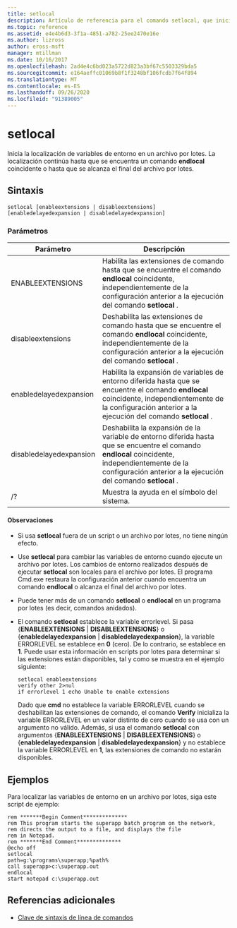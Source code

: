 ```yaml
---
title: setlocal
description: Artículo de referencia para el comando setlocal, que inicia la localización de variables de entorno en un archivo por lotes.
ms.topic: reference
ms.assetid: e4e4b6d3-3f1a-4851-a782-25ee2470e16e
ms.author: lizross
author: eross-msft
manager: mtillman
ms.date: 10/16/2017
ms.openlocfilehash: 2ad4e4c6bd023a5722d823a3bf67c5503329bda5
ms.sourcegitcommit: e164aeffc01069b8f1f3248bf106fcdb7f64f894
ms.translationtype: MT
ms.contentlocale: es-ES
ms.lasthandoff: 09/26/2020
ms.locfileid: "91389005"
---
```

# <a name="setlocal"></a>setlocal

Inicia la localización de variables de entorno en un archivo por lotes. La localización continúa hasta que se encuentra un comando **endlocal** coincidente o hasta que se alcanza el final del archivo por lotes.

## <a name="syntax"></a>Sintaxis

```
setlocal [enableextensions | disableextensions] [enabledelayedexpansion | disabledelayedexpansion]
```

### <a name="parameters"></a>Parámetros

| Parámetro | Descripción |
|--|--|
| ENABLEEXTENSIONS | Habilita las extensiones de comando hasta que se encuentre el comando **endlocal** coincidente, independientemente de la configuración anterior a la ejecución del comando **setlocal** . |
| disableextensions | Deshabilita las extensiones de comando hasta que se encuentre el comando **endlocal** coincidente, independientemente de la configuración anterior a la ejecución del comando **setlocal** . |
| enabledelayedexpansion | Habilita la expansión de variables de entorno diferida hasta que se encuentre el comando **endlocal** coincidente, independientemente de la configuración anterior a la ejecución del comando **setlocal** . |
| disabledelayedexpansion | Deshabilita la expansión de la variable de entorno diferida hasta que se encuentre el comando **endlocal** coincidente, independientemente de la configuración anterior a la ejecución del comando **setlocal** . |
| /? | Muestra la ayuda en el símbolo del sistema. |

#### <a name="remarks"></a>Observaciones

- Si usa **setlocal** fuera de un script o un archivo por lotes, no tiene ningún efecto.

- Use **setlocal** para cambiar las variables de entorno cuando ejecute un archivo por lotes. Los cambios de entorno realizados después de ejecutar **setlocal** son locales para el archivo por lotes. El programa Cmd.exe restaura la configuración anterior cuando encuentra un comando **endlocal** o alcanza el final del archivo por lotes.

- Puede tener más de un comando **setlocal** o **endlocal** en un programa por lotes (es decir, comandos anidados).

- El comando **setlocal** establece la variable errorlevel. Si pasa {**ENABLEEXTENSIONS**  |  **DISABLEEXTENSIONS**} o {**enabledelayedexpansion**  |  **disabledelayedexpansion**}, la variable ERRORLEVEL se establece en **0** (cero). De lo contrario, se establece en **1**. Puede usar esta información en scripts por lotes para determinar si las extensiones están disponibles, tal y como se muestra en el ejemplo siguiente:

    ```
    setlocal enableextensions
    verify other 2>nul
    if errorlevel 1 echo Unable to enable extensions
    ```

    Dado que **cmd** no establece la variable ERRORLEVEL cuando se deshabilitan las extensiones de comando, el comando **Verify** inicializa la variable ERRORLEVEL en un valor distinto de cero cuando se usa con un argumento no válido. Además, si usa el comando **setlocal** con argumentos {**ENABLEEXTENSIONS**  |  **DISABLEEXTENSIONS**} o {**enabledelayedexpansion**  |  **disabledelayedexpansion**} y no establece la variable ERRORLEVEL en **1**, las extensiones de comando no estarán disponibles.

## <a name="examples"></a>Ejemplos

Para localizar las variables de entorno en un archivo por lotes, siga este script de ejemplo:

```
rem *******Begin Comment**************
rem This program starts the superapp batch program on the network,
rem directs the output to a file, and displays the file
rem in Notepad.
rem *******End Comment**************
@echo off
setlocal
path=g:\programs\superapp;%path%
call superapp>c:\superapp.out
endlocal
start notepad c:\superapp.out
```

## <a name="additional-references"></a>Referencias adicionales

- [Clave de sintaxis de línea de comandos](command-line-syntax-key.md)
